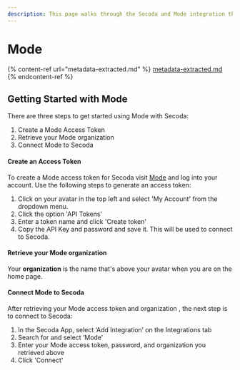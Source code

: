 ```yaml
---
description: This page walks through the Secoda and Mode integration that Secoda supports
---
```


# Mode

{% content-ref url="metadata-extracted.md" %}
[metadata-extracted.md](metadata-extracted.md)
{% endcontent-ref %}

## **Getting Started with Mode** <a href="#h_3a4bfd6458" id="h_3a4bfd6458"></a>

There are three steps to get started using Mode with Secoda:

1. Create a Mode Access Token
2. Retrieve your Mode organization
3. Connect Mode to Secoda

#### **Create an Access Token** <a href="#h_0d871f44cf" id="h_0d871f44cf"></a>

To create a Mode access token for Secoda visit [Mode](https://app.mode.com/signin) and log into your account. Use the following steps to generate an access token:

1. Click on your avatar in the top left and select 'My Account' from the dropdown menu.
2. Click the option 'API Tokens'
3. Enter a token name and click 'Create token'
4. Copy the API Key and password and save it. This will be used to connect to Secoda.

#### **Retrieve your Mode organization** <a href="#h_2e32c48e7f" id="h_2e32c48e7f"></a>

Your **organization** is the name that's above your avatar when you are on the home page.

#### **Connect Mode to Secoda** <a href="#h_b1c101d905" id="h_b1c101d905"></a>

After retrieving your Mode access token and organization , the next step is to connect to Secoda:

1. In the Secoda App, select ‘Add Integration’ on the Integrations tab
2. Search for and select ‘Mode’
3. Enter your Mode access token, password, and organization you retrieved above
4. Click 'Connect'
